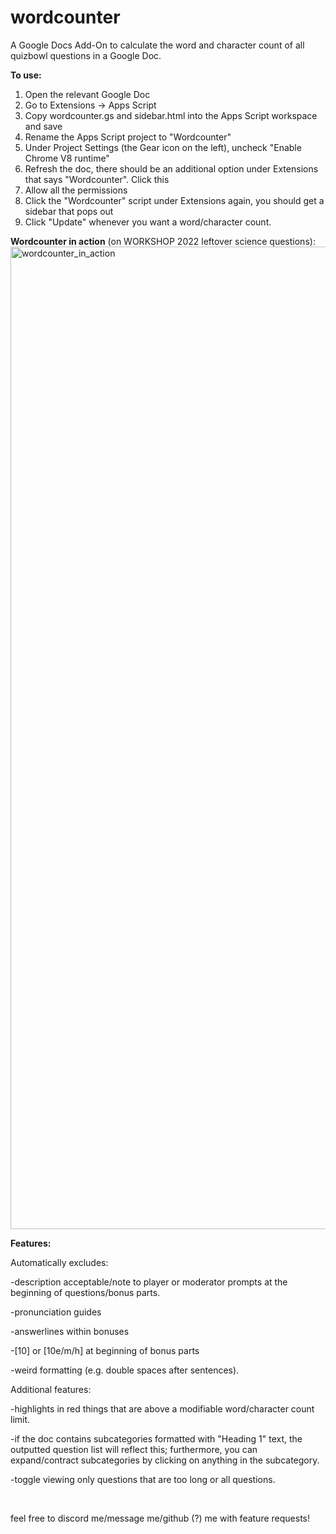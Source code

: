 # wordcounter

A Google Docs Add-On to calculate the word and character count of all quizbowl questions in a Google Doc.

<b>To use:</b>
1. Open the relevant Google Doc
2. Go to Extensions -> Apps Script
3. Copy wordcounter.gs and sidebar.html into the Apps Script workspace and save
4. Rename the Apps Script project to "Wordcounter"
5. Under Project Settings (the Gear icon on the left), uncheck "Enable Chrome V8 runtime"
6. Refresh the doc, there should be an additional option under Extensions that says "Wordcounter". Click this
7. Allow all the permissions
8. Click the "Wordcounter" script under Extensions again, you should get a sidebar that pops out
9. Click "Update" whenever you want a word/character count.

<b>Wordcounter in action</b> (on WORKSHOP 2022 leftover science questions):
<img width="1572" alt="wordcounter_in_action" src="https://user-images.githubusercontent.com/8041675/183766831-d360f822-da96-4b01-891a-3bee89f4b74f.png">

<b>Features:</b>


Automatically excludes:

-description acceptable/note to player or moderator prompts at the beginning of questions/bonus parts.

-pronunciation guides

-answerlines within bonuses

-[10] or [10e/m/h] at beginning of bonus parts

-weird formatting (e.g. double spaces after sentences).

Additional features:

-highlights in red things that are above a modifiable word/character count limit.

-if the doc contains subcategories formatted with "Heading 1" text, the outputted question list will reflect this; furthermore, you can expand/contract subcategories by clicking on anything in the subcategory.

-toggle viewing only questions that are too long or all questions.

<br>

feel free to discord me/message me/github (?) me with feature requests!

